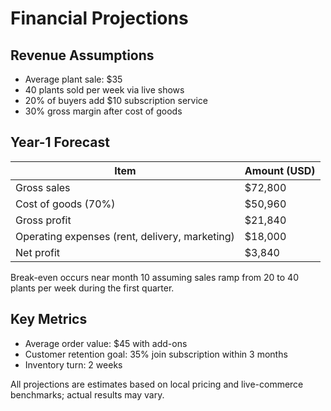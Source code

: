 # Financial Projections

## Revenue Assumptions
- Average plant sale: $35
- 40 plants sold per week via live shows
- 20% of buyers add $10 subscription service
- 30% gross margin after cost of goods

## Year-1 Forecast
| Item | Amount (USD) |
| --- | --- |
| Gross sales | $72,800 |
| Cost of goods (70%) | $50,960 |
| Gross profit | $21,840 |
| Operating expenses (rent, delivery, marketing) | $18,000 |
| Net profit | $3,840 |

Break-even occurs near month 10 assuming sales ramp from 20 to 40 plants per week during the first quarter.

## Key Metrics
- Average order value: $45 with add-ons
- Customer retention goal: 35% join subscription within 3 months
- Inventory turn: 2 weeks

All projections are estimates based on local pricing and live-commerce benchmarks; actual results may vary.
